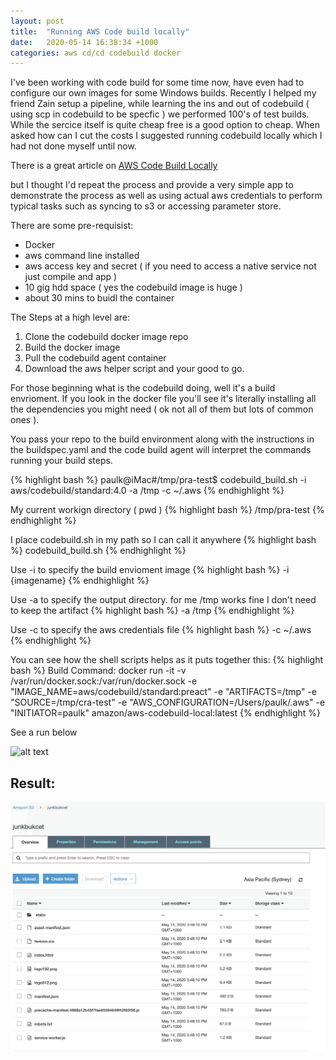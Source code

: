 ```yaml
---
layout: post
title:  "Running AWS Code build locally"
date:   2020-05-14 16:38:34 +1000
categories: aws cd/cd codebuild docker
---
```

I've been working with code build for some time now, have even had to configure our own images for some Windows builds.  Recently I helped my friend Zain setup a pipeline, while learning the ins and out of codebuild ( using scp in codebuild to be specfic ) we performed 100's of test builds.  While the sercice itself is quite cheap free is a good option to cheap.  When asked how can I cut the costs I suggested running codebuild locally which I had not done myself until now.

There is a great article on [AWS Code Build Locally](https://aws.amazon.com/blogs/devops/announcing-local-build-support-for-aws-codebuild/)

but I thought I'd repeat the process and provide a very simple app to demonstrate the process as well as using actual aws credentials to perform typical tasks such as syncing to s3 or accessing parameter store.

There are some pre-requisist:

- Docker
- aws command line installed
- aws access key and secret ( if you need to access a native service not just compile and app )
- 10 gig hdd space ( yes the codebuild image is huge )
- about 30 mins to buidl the container

The Steps at a high level are:
1. Clone the codebuild docker image repo
2. Build the docker image
3. Pull the codebuild agent container
4. Download the aws helper script
and your good to go.

For those beginning what is the codebuild doing, well it's a build envrioment.  If you look in the docker file you'll see it's literally installing all the dependencies you might need ( ok not all of them but lots of common ones ).

You pass your repo to the build environment along with the instructions in the buildspec.yaml and the code build agent will interpret the commands running your build steps.

{% highlight bash %}
 paulk@iMac#/tmp/pra-test$ codebuild_build.sh -i aws/codebuild/standard:4.0 -a /tmp -c ~/.aws
{% endhighlight %}

My current workign directory ( pwd )
{% highlight bash %}
 /tmp/pra-test
{% endhighlight %}

I place codebuild.sh in my path so I can call it anywhere
{% highlight bash %}
 codebuild_build.sh
{% endhighlight %}

Use -i to specify the build envioment image
{% highlight bash %}
 -i {imagename}
{% endhighlight %}

Use -a to specify the output directory.  for me /tmp works fine I don't need to keep the artifact
{% highlight bash %}
 -a /tmp
{% endhighlight %}

Use -c to specify the aws credentials file
{% highlight bash %}
 -c ~/.aws
{% endhighlight %}

You can see how the shell scripts helps as it puts together this:
{% highlight bash %}
Build Command:
docker run -it -v /var/run/docker.sock:/var/run/docker.sock -e "IMAGE_NAME=aws/codebuild/standard:preact" -e "ARTIFACTS=/tmp" -e "SOURCE=/tmp/cra-test" -e "AWS_CONFIGURATION=/Users/paulk/.aws" -e "INITIATOR=paulk" amazon/aws-codebuild-local:latest
{% endhighlight %}

See a run below

![alt text](https://cdn.kukiel.dev/preact-build.gif "Preact Build")

## Result: 

![alt text](/assets/post/2020-05-14-code-build-local/s3.png "S3 Output")